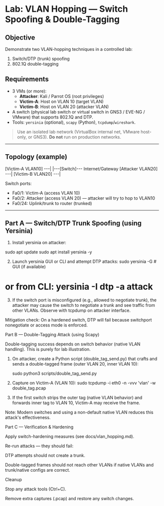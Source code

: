 # Lab: VLAN Hopping — Switch Spoofing & Double-Tagging

## Objective
Demonstrate two VLAN-hopping techniques in a controlled lab:
1. Switch/DTP (trunk) spoofing
2. 802.1Q double-tagging

## Requirements
- 3 VMs (or more):
  - **Attacker**: Kali / Parrot OS (root privileges)
  - **Victim-A**: Host on VLAN 10 (target VLAN)
  - **Victim-B**: Host on VLAN 20 (attacker VLAN)
- A switch (physical lab switch or virtual switch in GNS3 / EVE-NG / VMware) that supports 802.1Q and DTP.
- Tools: `yersinia` (optional), `scapy` (Python), `tcpdump`/`wireshark`.

> Use an isolated lab network (VirtualBox internal net, VMware host-only, or GNS3). **Do not** run on production networks.

---

## Topology (example)
[Victim-A VLAN10] ---|
|---[Switch]--- Internet/Gateway
[Attacker VLAN20] ---|
[Victim-B VLAN20] ---|



Switch ports:
- Fa0/1: Victim-A (access VLAN 10)
- Fa0/2: Attacker (access VLAN 20) — attacker will try to hop to VLAN10
- Fa0/24: Uplink/trunk to router (trunked)

---

## Part A — Switch/DTP Trunk Spoofing (using Yersinia)
1. Install yersinia on attacker:

sudo apt update
sudo apt install yersinia -y


2. Launch yersinia GUI or CLI and attempt DTP attacks:
    sudo yersinia -G   # GUI (if available)
# or from CLI: yersinia -I dtp -a attack

3. If the switch port is misconfigured (e.g., allowed to negotiate trunk), the attacker may cause the switch to negotiate a trunk and see traffic from other VLANs. Observe with tcpdump on attacker interface.

Mitigation check: On a hardened switch, DTP will fail because switchport nonegotiate or access mode is enforced.


Part B — Double-Tagging Attack (using Scapy)

Double-tagging success depends on switch behavior (native VLAN handling). This is purely for lab illustration.

1. On attacker, create a Python script (double_tag_send.py) that crafts and sends a double-tagged frame (outer VLAN 20, inner VLAN 10):

    sudo python3 scripts/double_tag_send.py

2. Capture on Victim-A (VLAN 10):
    sudo tcpdump -i eth0 -n -vvv 'vlan' -w double_tag.pcap

3. If the first switch strips the outer tag (native VLAN behavior) and forwards inner tag to VLAN 10, Victim-A may receive the frame.

Note: Modern switches and using a non-default native VLAN reduces this attack's effectiveness.


Part C — Verification & Hardening

Apply switch-hardening measures (see docs/vlan_hopping.md).

Re-run attacks — they should fail:

DTP attempts should not create a trunk.

Double-tagged frames should not reach other VLANs if native VLANs and trunk/native configs are correct.


Cleanup

Stop any attack tools (Ctrl+C).

Remove extra captures (.pcap) and restore any switch changes.